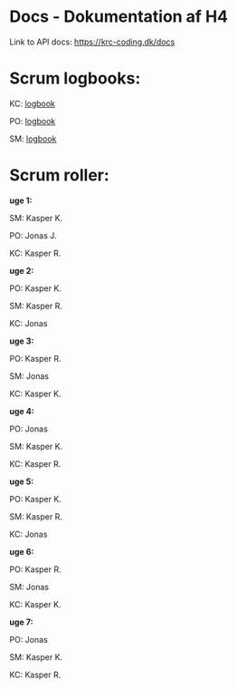 # Docs - Dokumentation af H4

Link to API docs: https://krc-coding.dk/docs 

# Scrum logbooks:

KC: [logbook](https://github.com/Mercantec-GHC/h4-projekt-gruppe-3/wiki/KC%E2%80%90logbook)

PO: [logbook](https://github.com/Mercantec-GHC/h4-projekt-gruppe-3/wiki/PO%E2%80%90Logbog)

SM: [logbook](https://github.com/Mercantec-GHC/h4-projekt-gruppe-3/wiki/SM%E2%80%90logbog)

# Scrum roller:

__uge 1:__

SM: Kasper K.

PO: Jonas J.

KC: Kasper R.

__uge 2:__

PO: Kasper K.

SM: Kasper R.

KC: Jonas
 
__uge 3:__

PO: Kasper R.

SM: Jonas

KC: Kasper K.
 
__uge 4:__

PO: Jonas

SM: Kasper K.

KC: Kasper R.
 
__uge 5:__

PO: Kasper K.

SM: Kasper R.

KC: Jonas
 
__uge 6:__

PO: Kasper R.

SM: Jonas

KC: Kasper K.
 
__uge 7:__

PO: Jonas

SM: Kasper K.

KC: Kasper R.

